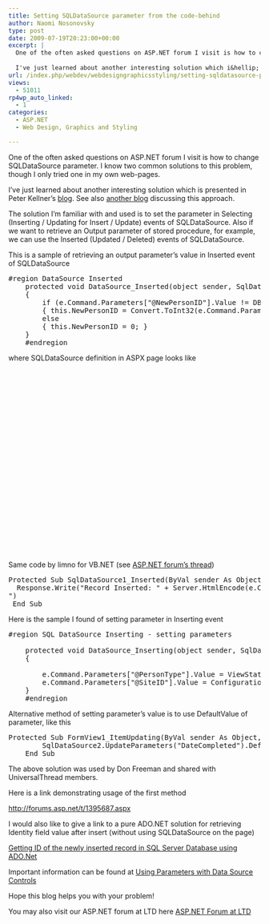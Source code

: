 ```yaml
---
title: Setting SQLDataSource parameter from the code-behind
author: Naomi Nosonovsky
type: post
date: 2009-07-19T20:23:00+00:00
excerpt: |
  One of the often asked questions on ASP.NET forum I visit is how to change SQLDataSource parameter. I know two common solutions to this problem, though I only tried one in my own web-pages.
  
  I've just learned about another interesting solution which i&hellip;
url: /index.php/webdev/webdesigngraphicsstyling/setting-sqldatasource-parameter-from-the/
views:
  - 51011
rp4wp_auto_linked:
  - 1
categories:
  - ASP.NET
  - Web Design, Graphics and Styling

---
```

One of the often asked questions on ASP.NET forum I visit is how to change SQLDataSource parameter. I know two common solutions to this problem, though I only tried one in my own web-pages.

I&#8217;ve just learned about another interesting solution which is presented in Peter Kellner&#8217;s [blog][1]. See also [another blog][2] discussing this approach.

The solution I&#8217;m familiar with and used is to set the parameter in Selecting (Inserting / Updating for Insert / Update) events of SQLDataSource. Also if we want to retrieve an Output parameter of stored procedure, for example, we can use the Inserted (Updated / Deleted) events of SQLDataSource.

This is a sample of retrieving an output parameter&#8217;s value in Inserted event of SQLDataSource

<pre>#region DataSource Inserted
    protected void DataSource_Inserted(object sender, SqlDataSourceStatusEventArgs e)
    {
        if (e.Command.Parameters["@NewPersonID"].Value != DBNull.Value)
        { this.NewPersonID = Convert.ToInt32(e.Command.Parameters["@NewPersonID"].Value); }
        else
        { this.NewPersonID = 0; }
    }
    #endregion</pre>

where SQLDataSource definition in ASPX page looks like

<pre><asp:SqlDataSource runat="server" ID="PeopleNoneDataSource" ConnectionString="<%$ ConnectionStrings:FCCMSConnectionString %>"
                InsertCommand="PersonInsert" InsertCommandType="StoredProcedure" OnInserted="DataSource_Inserted">
                <InsertParameters>
                    <asp:Parameter Name="NewPersonID" Direction="Output" Type="Int32" />
                    <asp:ProfileParameter Name="SiteID" PropertyName="SiteID" Type="Int32" />
                    <asp:QueryStringParameter Name="PersonType" QueryStringField="ptype" Type="Char"
                        DefaultValue="N" />
                    <asp:Parameter Name="Title" />
                    <asp:Parameter Name="Occupation" />
                    <asp:Parameter Name="BusinessName" />
                    <asp:Parameter Name="BusAdd1" />
                    <asp:Parameter Name="BusAdd2" />
                    <asp:Parameter Name="BusCity" />
                    <asp:Parameter Name="BusState" />
                    <asp:Parameter Name="BusZip" />
                    <asp:Parameter Name="BusEMail" />
                    <asp:Parameter Name="Pager" />
                    <asp:Parameter Name="Fax" />
                    <asp:Parameter Name="BusinessPhone" />
                    <asp:Parameter Name="SpouseFN" />
                    <asp:Parameter Name="SpouseLN" />
                    <asp:Parameter Name="SpouseID" />
                    <asp:Parameter Name="Anniversary" />
                </InsertParameters>
            </asp:SqlDataSource></pre>

Same code by limno for VB.NET (see [ASP.NET forum&#8217;s thread][3])

<pre>Protected Sub SqlDataSource1_Inserted(ByVal sender As Object, ByVal e As   System.Web.UI.WebControls.SqlDataSourceStatusEventArgs)
  Response.Write("Record Inserted: " + Server.HtmlEncode(e.Command.Parameters("@ContactID").Value.ToString()) + "<br/>")   
 End Sub  </pre>

Here is the sample I found of setting parameter in Inserting event

<pre>#region SQL DataSource Inserting - setting parameters

    protected void DataSource_Inserting(object sender, SqlDataSourceCommandEventArgs e)
    {
   
        e.Command.Parameters["@PersonType"].Value = ViewState["PersonType"];//this.PersonType ;
        e.Command.Parameters["@SiteID"].Value = ConfigurationManager.AppSettings["SiteID"]; 
    }
    #endregion</pre>

Alternative method of setting parameter&#8217;s value is to use DefaultValue of parameter, like this

<pre>Protected Sub FormView1_ItemUpdating(ByVal sender As Object, ByVal e As System.Web.UI.WebControls.FormViewUpdateEventArgs) Handles FormView1.ItemUpdating
		SqlDataSource2.UpdateParameters("DateCompleted").DefaultValue = Now()
	End Sub</pre>

The above solution was used by Don Freeman and shared with UniversalThread members.

Here is a link demonstrating usage of the first method

http://forums.asp.net/t/1395687.aspx

I would also like to give a link to a pure ADO.NET solution for retrieving Identity field value after insert (without using SQLDataSource on the page)
  
[Getting ID of the newly inserted record in SQL Server Database using ADO.Net][4] 

Important information can be found at [Using Parameters with Data Source Controls][5]

Hope this blog helps you with your problem!

You may also visit our ASP.NET forum at LTD here [ASP.NET Forum at LTD][6]

 [1]: http://peterkellner.net/2006/09/18/expressionbuilderidentity/
 [2]: http://weblogs.asp.net/infinitiesloop/archive/2006/08/09/The-CodeExpressionBuilder.aspx
 [3]: http://forums.asp.net/p/1455158/3332004.aspx#3332004
 [4]: http://www.aspsnippets.com/post/2009/05/27/Get-ID-of-the-newly-inserted-record-in-SQL-Server-using-ADONet.aspx
 [5]: http://msdn.microsoft.com/en-us/library/xt50s8kz.aspx
 [6]: http://forum.lessthandot.com/viewforum.php?f=27